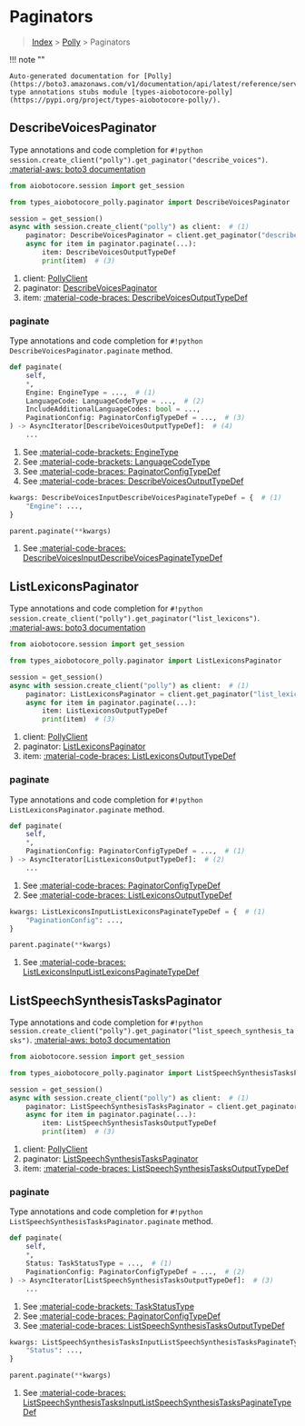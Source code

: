 # Paginators

> [Index](../README.md) > [Polly](./README.md) > Paginators

!!! note ""

    Auto-generated documentation for [Polly](https://boto3.amazonaws.com/v1/documentation/api/latest/reference/services/polly.html#Polly)
    type annotations stubs module [types-aiobotocore-polly](https://pypi.org/project/types-aiobotocore-polly/).

## DescribeVoicesPaginator

Type annotations and code completion for `#!python session.create_client("polly").get_paginator("describe_voices")`.
[:material-aws: boto3 documentation](https://boto3.amazonaws.com/v1/documentation/api/latest/reference/services/polly.html#Polly.Paginator.DescribeVoices)

```python title="Usage example"
from aiobotocore.session import get_session

from types_aiobotocore_polly.paginator import DescribeVoicesPaginator

session = get_session()
async with session.create_client("polly") as client:  # (1)
    paginator: DescribeVoicesPaginator = client.get_paginator("describe_voices")  # (2)
    async for item in paginator.paginate(...):
        item: DescribeVoicesOutputTypeDef
        print(item)  # (3)
```

1. client: [PollyClient](./client.md)
2. paginator: [DescribeVoicesPaginator](./paginators.md#describevoicespaginator)
3. item: [:material-code-braces: DescribeVoicesOutputTypeDef](./type_defs.md#describevoicesoutputtypedef) 


### paginate

Type annotations and code completion for `#!python DescribeVoicesPaginator.paginate` method.

```python title="Method definition"
def paginate(
    self,
    *,
    Engine: EngineType = ...,  # (1)
    LanguageCode: LanguageCodeType = ...,  # (2)
    IncludeAdditionalLanguageCodes: bool = ...,
    PaginationConfig: PaginatorConfigTypeDef = ...,  # (3)
) -> AsyncIterator[DescribeVoicesOutputTypeDef]:  # (4)
    ...
```

1. See [:material-code-brackets: EngineType](./literals.md#enginetype) 
2. See [:material-code-brackets: LanguageCodeType](./literals.md#languagecodetype) 
3. See [:material-code-braces: PaginatorConfigTypeDef](./type_defs.md#paginatorconfigtypedef) 
4. See [:material-code-braces: DescribeVoicesOutputTypeDef](./type_defs.md#describevoicesoutputtypedef) 


```python title="Usage example with kwargs"
kwargs: DescribeVoicesInputDescribeVoicesPaginateTypeDef = {  # (1)
    "Engine": ...,
}

parent.paginate(**kwargs)
```

1. See [:material-code-braces: DescribeVoicesInputDescribeVoicesPaginateTypeDef](./type_defs.md#describevoicesinputdescribevoicespaginatetypedef) 
## ListLexiconsPaginator

Type annotations and code completion for `#!python session.create_client("polly").get_paginator("list_lexicons")`.
[:material-aws: boto3 documentation](https://boto3.amazonaws.com/v1/documentation/api/latest/reference/services/polly.html#Polly.Paginator.ListLexicons)

```python title="Usage example"
from aiobotocore.session import get_session

from types_aiobotocore_polly.paginator import ListLexiconsPaginator

session = get_session()
async with session.create_client("polly") as client:  # (1)
    paginator: ListLexiconsPaginator = client.get_paginator("list_lexicons")  # (2)
    async for item in paginator.paginate(...):
        item: ListLexiconsOutputTypeDef
        print(item)  # (3)
```

1. client: [PollyClient](./client.md)
2. paginator: [ListLexiconsPaginator](./paginators.md#listlexiconspaginator)
3. item: [:material-code-braces: ListLexiconsOutputTypeDef](./type_defs.md#listlexiconsoutputtypedef) 


### paginate

Type annotations and code completion for `#!python ListLexiconsPaginator.paginate` method.

```python title="Method definition"
def paginate(
    self,
    *,
    PaginationConfig: PaginatorConfigTypeDef = ...,  # (1)
) -> AsyncIterator[ListLexiconsOutputTypeDef]:  # (2)
    ...
```

1. See [:material-code-braces: PaginatorConfigTypeDef](./type_defs.md#paginatorconfigtypedef) 
2. See [:material-code-braces: ListLexiconsOutputTypeDef](./type_defs.md#listlexiconsoutputtypedef) 


```python title="Usage example with kwargs"
kwargs: ListLexiconsInputListLexiconsPaginateTypeDef = {  # (1)
    "PaginationConfig": ...,
}

parent.paginate(**kwargs)
```

1. See [:material-code-braces: ListLexiconsInputListLexiconsPaginateTypeDef](./type_defs.md#listlexiconsinputlistlexiconspaginatetypedef) 
## ListSpeechSynthesisTasksPaginator

Type annotations and code completion for `#!python session.create_client("polly").get_paginator("list_speech_synthesis_tasks")`.
[:material-aws: boto3 documentation](https://boto3.amazonaws.com/v1/documentation/api/latest/reference/services/polly.html#Polly.Paginator.ListSpeechSynthesisTasks)

```python title="Usage example"
from aiobotocore.session import get_session

from types_aiobotocore_polly.paginator import ListSpeechSynthesisTasksPaginator

session = get_session()
async with session.create_client("polly") as client:  # (1)
    paginator: ListSpeechSynthesisTasksPaginator = client.get_paginator("list_speech_synthesis_tasks")  # (2)
    async for item in paginator.paginate(...):
        item: ListSpeechSynthesisTasksOutputTypeDef
        print(item)  # (3)
```

1. client: [PollyClient](./client.md)
2. paginator: [ListSpeechSynthesisTasksPaginator](./paginators.md#listspeechsynthesistaskspaginator)
3. item: [:material-code-braces: ListSpeechSynthesisTasksOutputTypeDef](./type_defs.md#listspeechsynthesistasksoutputtypedef) 


### paginate

Type annotations and code completion for `#!python ListSpeechSynthesisTasksPaginator.paginate` method.

```python title="Method definition"
def paginate(
    self,
    *,
    Status: TaskStatusType = ...,  # (1)
    PaginationConfig: PaginatorConfigTypeDef = ...,  # (2)
) -> AsyncIterator[ListSpeechSynthesisTasksOutputTypeDef]:  # (3)
    ...
```

1. See [:material-code-brackets: TaskStatusType](./literals.md#taskstatustype) 
2. See [:material-code-braces: PaginatorConfigTypeDef](./type_defs.md#paginatorconfigtypedef) 
3. See [:material-code-braces: ListSpeechSynthesisTasksOutputTypeDef](./type_defs.md#listspeechsynthesistasksoutputtypedef) 


```python title="Usage example with kwargs"
kwargs: ListSpeechSynthesisTasksInputListSpeechSynthesisTasksPaginateTypeDef = {  # (1)
    "Status": ...,
}

parent.paginate(**kwargs)
```

1. See [:material-code-braces: ListSpeechSynthesisTasksInputListSpeechSynthesisTasksPaginateTypeDef](./type_defs.md#listspeechsynthesistasksinputlistspeechsynthesistaskspaginatetypedef) 
